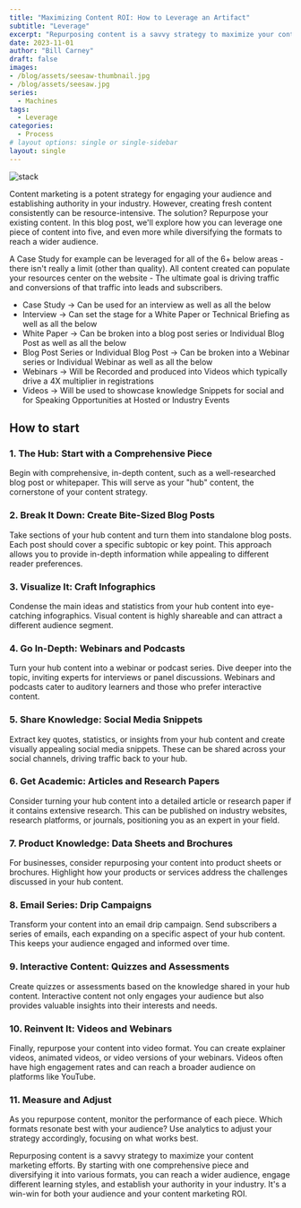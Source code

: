 ```yaml
---
title: "Maximizing Content ROI: How to Leverage an Artifact"
subtitle: "Leverage"
excerpt: "Repurposing content is a savvy strategy to maximize your content marketing efforts."
date: 2023-11-01
author: "Bill Carney"
draft: false
images:
- /blog/assets/seesaw-thumbnail.jpg
- /blog/assets/seesaw.jpg
series:
  - Machines
tags:
  - Leverage
categories:
  - Process
# layout options: single or single-sidebar
layout: single
---
```


![stack](/blog/assets/seesaw.jpg)

Content marketing is a potent strategy for engaging your audience and establishing authority in your industry. However, creating fresh content consistently can be resource-intensive. The solution? Repurpose your existing content. In this blog post, we'll explore how you can leverage one piece of content into five, and even more while diversifying the formats to reach a wider audience.

A Case Study for example can be leveraged for all of the 6+ below areas - there isn't really a limit (other than quality). All content created can populate your resources center on the website - The ultimate goal is driving traffic and conversions of that traffic into leads and subscribers.

<ul>
<li>Case Study -> Can be used for an interview as well as all the below</li>
<li>Interview -> Can set the stage for a White Paper or Technical Briefing as well as all the below</li>
<li>White Paper -> Can be broken into a blog post series or Individual Blog Post as well as all the below</li>
<li>Blog Post Series or Individual Blog Post -> Can be broken into a Webinar series or Individual Webinar as well as all the below</li>
<li>Webinars -> Will be Recorded and produced into Videos which typically drive a 4X multiplier in registrations</li>
<li>Videos -> Will be used to showcase knowledge Snippets for social and for Speaking Opportunities at Hosted or Industry Events </li>
</ul>

## How to start

### **1. The Hub: Start with a Comprehensive Piece**
Begin with comprehensive, in-depth content, such as a well-researched blog post or whitepaper. This will serve as your "hub" content, the cornerstone of your content strategy.

### **2. Break It Down: Create Bite-Sized Blog Posts**
Take sections of your hub content and turn them into standalone blog posts. Each post should cover a specific subtopic or key point. This approach allows you to provide in-depth information while appealing to different reader preferences.

### **3. Visualize It: Craft Infographics**
Condense the main ideas and statistics from your hub content into eye-catching infographics. Visual content is highly shareable and can attract a different audience segment.

### **4. Go In-Depth: Webinars and Podcasts**
Turn your hub content into a webinar or podcast series. Dive deeper into the topic, inviting experts for interviews or panel discussions. Webinars and podcasts cater to auditory learners and those who prefer interactive content.

### **5. Share Knowledge: Social Media Snippets**
Extract key quotes, statistics, or insights from your hub content and create visually appealing social media snippets. These can be shared across your social channels, driving traffic back to your hub.

### **6. Get Academic: Articles and Research Papers**
Consider turning your hub content into a detailed article or research paper if it contains extensive research. This can be published on industry websites, research platforms, or journals, positioning you as an expert in your field.

### **7. Product Knowledge: Data Sheets and Brochures**
For businesses, consider repurposing your content into product sheets or brochures. Highlight how your products or services address the challenges discussed in your hub content.

### **8. Email Series: Drip Campaigns**
Transform your content into an email drip campaign. Send subscribers a series of emails, each expanding on a specific aspect of your hub content. This keeps your audience engaged and informed over time.

### **9. Interactive Content: Quizzes and Assessments**
Create quizzes or assessments based on the knowledge shared in your hub content. Interactive content not only engages your audience but also provides valuable insights into their interests and needs.

### **10. Reinvent It: Videos and Webinars**
Finally, repurpose your content into video format. You can create explainer videos, animated videos, or video versions of your webinars. Videos often have high engagement rates and can reach a broader audience on platforms like YouTube.

### **11. Measure and Adjust**
As you repurpose content, monitor the performance of each piece. Which formats resonate best with your audience? Use analytics to adjust your strategy accordingly, focusing on what works best.

Repurposing content is a savvy strategy to maximize your content marketing efforts. By starting with one comprehensive piece and diversifying it into various formats, you can reach a wider audience, engage different learning styles, and establish your authority in your industry. It's a win-win for both your audience and your content marketing ROI.

